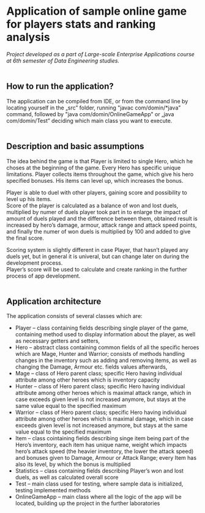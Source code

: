 # Application of sample online game for players stats and ranking analysis

*Project developed as a part of Large-scale Enterprise Applications course at 6th semester of Data Engineering studies.*
<br><br>

## How to run the application?
The application can be compiled from IDE, or from the command line by locating yourself in the „src” folder, running "javac com/domin/*java" command, followed by "java com/domin/OnlineGameApp" or „java com/domin/Test” deciding which main class you want to execute.
<br><br>

## Description and basic assumptions
The idea behind the game is that Player is limited to single Hero, which he choses at the beginning of the game. Every Hero has specific unique limitations. Player collects items throughout the game, which give his hero specified bonuses. His items can level up, which increases the bonus. <br>

Player is able to duel with other players, gaining score and possibility to level up his items. <br>
Score of the player is calculated as a balance of won and lost duels, multiplied by numer of duels player took part in to enlarge the impact of amount of duels played and the difference between them, obtained result is increased by hero’s damage, armour, attack range and attack speed points, and finally the numer of won duels is multiplied by 100 and added to give the final score. <br>

Scoring system is slightly different in case Player, that hasn’t played any duels yet, but in general it is univeral, but can change later on during the development process. <br>
Player’s score will be used to calculate and create ranking in the further process of app development. 
<br><br>

## Application architecture 

The application consists of several classes which are: 
- Player – class containing fields describing single player of the game, containing method used to 
display information about the player, as well as necessary getters and setters, 
- Hero – abstract class containing common fields of all the specific heroes which are Mage, Hunter 
and Warrior; consists of methods handling changes in the inventory such as adding and removing 
items, as well as changing the Damage, Armour etc. fields values afterwards, 
- Mage – class of Hero parent class; specific Hero having individual attribute among other heroes 
which is inventory capacity 
- Hunter – class of Hero parent class; specific Hero having individual attribute among other heroes 
which is maximal attack range, which in case exceeds given level is not increased anymore, but stays 
at the same value equal to the specified maximum 
- Warrior – class of Hero parent class; specific Hero having individual attribute among other heroes 
which is maximal damage, which in case exceeds given level is not increased anymore, but stays at 
the same value equal to the specified maximum 
- Item – class cointaining fields describing singe item being part of the Hero’s inventory, each item 
has unique name, weight which impacts hero’s attack speed (the heavier inventory, the lower the 
attack speed) and bonuses given to Damage, Armour or Attack Range; every Item has also its level, 
by which the bonus is multiplied 
- Statistics – class containing fields describing Player’s won and lost duels, as well as calculated 
overall score 
- Test – main class used for testing, where sample data is initialized, testing implemented methods 
- OnlineGameApp – main class where all the logic of the app will be located, building up the project in the further laboratories 

